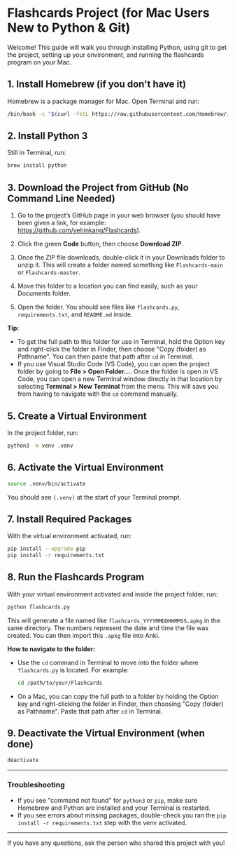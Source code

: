 
# Flashcards Project (for Mac Users New to Python & Git)

Welcome! This guide will walk you through installing Python, using git to get the project, setting up your environment, and running the flashcards program on your Mac.

## 1. Install Homebrew (if you don't have it)

Homebrew is a package manager for Mac. Open Terminal and run:

```bash
/bin/bash -c "$(curl -fsSL https://raw.githubusercontent.com/Homebrew/install/HEAD/install.sh)"
```

## 2. Install Python 3

Still in Terminal, run:

```bash
brew install python
```






## 3. Download the Project from GitHub (No Command Line Needed)

1. Go to the project’s GitHub page in your web browser (you should have been given a link, for example: https://github.com/yehinkang/Flashcards).

2. Click the green **Code** button, then choose **Download ZIP**.

3. Once the ZIP file downloads, double-click it in your Downloads folder to unzip it. This will create a folder named something like `Flashcards-main` or `Flashcards-master`.

4. Move this folder to a location you can find easily, such as your Documents folder.

5. Open the folder. You should see files like `flashcards.py`, `requirements.txt`, and `README.md` inside.


**Tip:**
- To get the full path to this folder for use in Terminal, hold the Option key and right-click the folder in Finder, then choose "Copy (folder) as Pathname". You can then paste that path after `cd` in Terminal.
- If you use Visual Studio Code (VS Code), you can open the project folder by going to **File > Open Folder...**. Once the folder is open in VS Code, you can open a new Terminal window directly in that location by selecting **Terminal > New Terminal** from the menu. This will save you from having to navigate with the `cd` command manually.

## 5. Create a Virtual Environment

In the project folder, run:

```bash
python3 -m venv .venv
```

## 6. Activate the Virtual Environment

```bash
source .venv/bin/activate
```

You should see `(.venv)` at the start of your Terminal prompt.

## 7. Install Required Packages

With the virtual environment activated, run:

```bash
pip install --upgrade pip
pip install -r requirements.txt
```


## 8. Run the Flashcards Program

With your virtual environment activated and inside the project folder, run:

```bash
python flashcards.py
```

This will generate a file named like `flashcards_YYYYMMDDHHMMSS.apkg` in the same directory. The numbers represent the date and time the file was created. You can then import this `.apkg` file into Anki.

**How to navigate to the folder:**

- Use the `cd` command in Terminal to move into the folder where `flashcards.py` is located. For example:
	```bash
	cd /path/to/your/Flashcards
	```
- On a Mac, you can copy the full path to a folder by holding the Option key and right-clicking the folder in Finder, then choosing "Copy (folder) as Pathname". Paste that path after `cd` in Terminal.

## 9. Deactivate the Virtual Environment (when done)

```bash
deactivate
```

---

### Troubleshooting

- If you see "command not found" for `python3` or `pip`, make sure Homebrew and Python are installed and your Terminal is restarted.
- If you see errors about missing packages, double-check you ran the `pip install -r requirements.txt` step with the venv activated.

---

If you have any questions, ask the person who shared this project with you!
